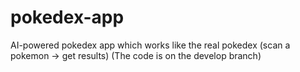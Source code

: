 # pokedex-app
AI-powered pokedex app which works like the real pokedex (scan a pokemon -> get results) 
(The code is on the develop branch) 
